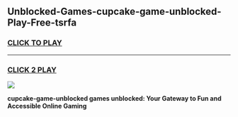 
## Unblocked-Games-cupcake-game-unblocked-Play-Free-tsrfa
<h3>
<a href="https://premium76.site?title=cupcake-game-unblocked&ref=19M">CLICK TO PLAY</a></h3>
<hr>

<h3>
<a href="https://premium76.site?title=cupcake-game-unblocked&ref=19M">CLICK 2 PLAY</a>
  
</h3>

<a href="https://premium76.site?title=cupcake-game-unblocked&ref=19M"><img src="https://clearcache.store/games.png"></a>


**cupcake-game-unblocked games unblocked: Your Gateway to Fun and Accessible Online Gaming**
